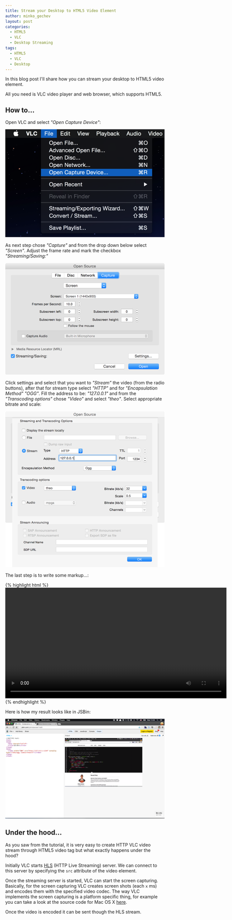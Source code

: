```yaml
---
title: Stream your Desktop to HTML5 Video Element
author: minko_gechev
layout: post
categories:
  - HTML5
  - VLC
  - Desktop Streaming
tags:
  - HTML5
  - VLC
  - Desktop
---
```


In this blog post I'll share how you can stream your desktop to HTML5 video element.

All you need is VLC video player and web browser, which supports HTML5.

## How to...

Open VLC and select *"Open Capture Device"*:

!["VLC option"](/images/desktop-stream-html5-video/capture-vlc.png)


As next step chose *"Capture"* and from the drop down below select *"Screen"*. Adjust the frame rate and mark the checkbox *"Streaming/Saving:"*

!["VLC capture config"](/images/desktop-stream-html5-video/capture-config-vlc.png)


Click settings and select that you want to *"Stream"* the video (from the radio buttons), after that for stream type select *"HTTP"* and for *"Encapsulation Method"* *"OGG"*. Fill the address to be: *"127.0.0.1"* and from the *"Transcoding options"* chose *"Video"* and select *"theo"*. Select appropriate bitrate and scale:

!["VLC stream config"](/images/desktop-stream-html5-video/capture-stream-vlc.png)

The last step is to write some markup...:

{% highlight html %}
<video width="700" src="http://127.0.0.1:1234" autoplay type="video/ogg; codecs=theora"></video>
{% endhighlight %}

Here is how my result looks like in JSBin:

[!["Result"](/images/desktop-stream-html5-video/result.png)](/images/desktop-stream-html5-video/result.png)

## Under the hood...

As you saw from the tutorial, it is very easy to create HTTP VLC video stream through HTML5 video tag but what exactly happens under the hood?

Initially VLC starts [HLS](https://en.wikipedia.org/wiki/HTTP_Live_Streaming) (HTTP Live Streaming) server. We can connect to this server by specifying the `src` attribute of the video element.

Once the streaming server is started, VLC can start the screen capturing. Basically, for the screen capturing VLC creates screen shots (each `x` ms) and encodes them with the specified video codec. The way VLC implements the screen capturing is a platform specific thing, for example you can take a look at the source code for Mac OS X [here](https://github.com/videolan/vlc/blob/d36bc0a71a7a69afd085c8b2754ecfbc5876fd2b/modules/access/screen/mac.c#L147-L236).

Once the video is encoded it can be sent though the HLS stream.
